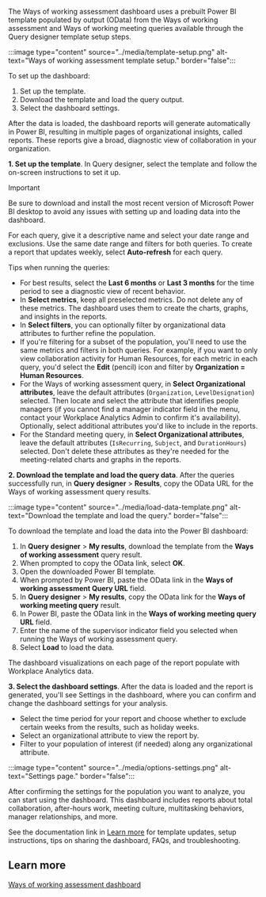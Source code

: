 The Ways of working assessment dashboard uses a prebuilt Power BI template populated by output (OData) from the Ways of working assessment and Ways of working meeting queries available through the Query designer template setup steps.

:::image type="content" source="../media/template-setup.png" alt-text="Ways of working assessment template setup." border="false":::

To set up the dashboard:

1. Set up the template.
2. Download the template and load the query output.
3. Select the dashboard settings.

After the data is loaded, the dashboard reports will generate automatically in Power BI, resulting in multiple pages of organizational insights, called reports. These reports give a broad, diagnostic view of collaboration in your organization.

**1. Set up the template**. In Query designer, select the template and follow the on-screen instructions to set it up.

>[!IMPORTANT]
>Be sure to download and install the most recent version of Microsoft Power BI desktop to avoid any issues with setting up and loading data into the dashboard.

For each query, give it a descriptive name and select your date range and exclusions. Use the same date range and filters for both queries. To create a report that updates weekly, select **Auto-refresh** for each query.

Tips when running the queries:

* For best results, select the **Last 6 months** or **Last 3 months** for the time period to see a diagnostic view of recent behavior.
* In **Select metrics**, keep all preselected metrics. Do not delete any of these metrics. The dashboard uses them to create the charts, graphs, and insights in the reports.
* In **Select filters**, you can optionally filter by organizational data attributes to further refine the population.
* If you're filtering for a subset of the population, you'll need to use the same metrics and filters in both queries. For example, if you want to only view collaboration activity for Human Resources, for each metric in each query, you'd select the **Edit** (pencil) icon and filter by **Organization = Human Resources**.
* For the Ways of working assessment query, in **Select Organizational attributes**, leave the default attributes (`Organization`, `LevelDesignation`) selected. Then locate and select the attribute that identifies people managers (if you cannot find a manager indicator field in the menu, contact your Workplace Analytics Admin to confirm it's availability). Optionally, select additional attributes you'd like to include in the reports.
* For the Standard meeting query, in **Select Organizational attributes**, leave the default attributes (`IsRecurring`, `Subject`, and `DurationHours`) selected. Don't delete these attributes as they're needed for the meeting-related charts and graphs in the reports.

**2. Download the template and load the query data**. After the queries successfully run, in **Query designer** > **Results**, copy the OData URL for the Ways of working assessment query results.

:::image type="content" source="../media/load-data-template.png" alt-text="Download the template and load the query." border="false":::

To download the template and load the data into the Power BI dashboard:

1. In **Query designer** > **My results**, download the template from the **Ways of working assessment** query result.
2. When prompted to copy the OData link, select **OK**.
3. Open the downloaded Power BI template.
4. When prompted by Power BI, paste the OData link in the **Ways of working assessment Query URL** field.
5. In **Query designer** > **My results**, copy the OData link for the **Ways of working meeting query** result.
6. In Power BI, paste the OData link in the **Ways of working meeting query URL** field.
7. Enter the name of the supervisor indicator field you selected when running the Ways of working assessment query.
8. Select **Load** to load the data.

The dashboard visualizations on each page of the report populate with Workplace Analytics data.

**3. Select the dashboard settings**. After the data is loaded and the report is generated, you'll see Settings in the dashboard, where you can confirm and change the dashboard settings for your analysis.

* Select the time period for your report and choose whether to exclude certain weeks from the results, such as holiday weeks.
* Select an organizational attribute to view the report by.
* Filter to your population of interest (if needed) along any organizational attribute.

:::image type="content" source="../media/options-settings.png" alt-text="Settings page." border="false":::

After confirming the settings for the population you want to analyze, you can start using the dashboard. This dashboard includes reports about total collaboration, after-hours work, meeting culture, multitasking behaviors, manager relationships, and more.

See the documentation link in [Learn more](#learn-more) for template updates, setup instructions, tips on sharing the dashboard, FAQs, and troubleshooting.

## Learn more

[Ways of working assessment dashboard](/viva/insights/tutorials/power-bi-collab-assess)
